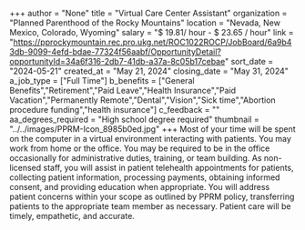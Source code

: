 +++
author = "None"
title = "Virtual Care Center Assistant"
organization = "Planned Parenthood of the Rocky Mountains"
location = "Nevada, New Mexico, Colorado, Wyoming"
salary = "$ 19.81/ hour - $ 23.65 / hour"
link = "https://pprockymountain.rec.pro.ukg.net/ROC1022ROCP/JobBoard/6a9b43db-9099-4efd-bdae-77324f56aabf/OpportunityDetail?opportunityId=34a6f316-2db7-41db-a37a-8c05b17cebae"
sort_date = "2024-05-21"
created_at = "May 21, 2024"
closing_date = "May 31, 2024"
a_job_type = ["Full Time"]
b_benefits = ["General Benefits","Retirement","Paid Leave","Health Insurance","Paid Vacation","Permanently Remote","Dental","Vision","Sick time","Abortion procedure funding","health insurance"]
c_feedback = ""
aa_degrees_required = "High school degree required"
thumbnail = "../../images/PPRM-Icon_8985b0ed.jpg"
+++
Most of your time will be spent on the computer in a virtual environment interacting with patients. You may work from home or the office. You may be required to be in the office occasionally for administrative duties, training, or team building. As non-licensed staff, you will assist in patient telehealth appointments for patients, collecting patient information, processing payments, obtaining informed consent, and providing education when appropriate. You will address patient concerns within your scope as outlined by PPRM policy, transferring patients to the appropriate team member as necessary. Patient care will be timely, empathetic, and accurate.